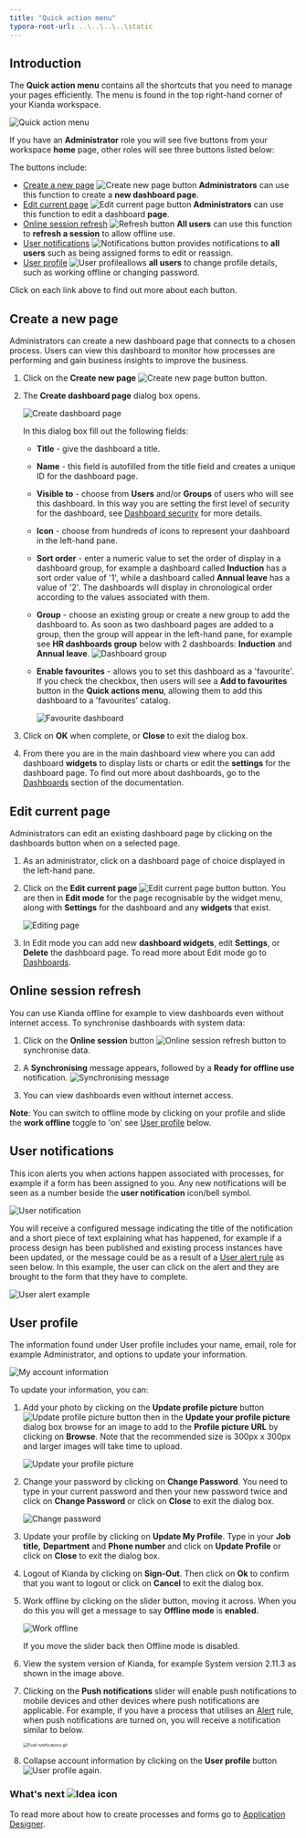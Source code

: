 ```yaml
---
title: "Quick action menu"
typora-root-url: ..\..\..\..\static
---
```


## Introduction ##
The **Quick action menu** contains all the shortcuts that you need to manage your pages efficiently. The menu is found in the top right-hand corner of your Kianda workspace. 

![Quick action menu](/images/quick-action-menu.jpg)

If you have an **Administrator** role you will see five buttons from your workspace **home** page, other roles will see three buttons listed below:

The buttons include:

- [Create a new page](#create-a-new-page)  ![Create new page button](/images/new-page-button.jpg) **Administrators** can use this function to create a **new dashboard page**.
- [Edit current page](#edit-current-page) ![Edit current page button](/images/edit-current-page.jpg) **Administrators** can use this function to edit a dashboard **page**. 
- [Online session refresh](#online-session-refresh) ![Refresh button](/images/refresh.png) **All users** can use this function to **refresh a session** to allow offline use.
- [User notifications](#user-notifications) ![Notifications button](/images/notifications.png) provides notifications to **all users** such as being assigned forms to edit or reassign.
- [User profile](#user-profile) ![User profile](/images/userprofile.png)allows **all users** to change profile details, such as working offline or changing password.

Click on each link above to find out more about each button.



## Create a new page ##
Administrators can create a new dashboard page that connects to a chosen process. Users can view this dashboard to monitor how processes are performing and gain business insights to improve the business. 
1. Click on the **Create new page** ![Create new page button](/images/new-page-button.jpg) button.

2. The **Create dashboard page** dialog box opens. 

    ![Create dashboard page](/images/new-dashboard-page.jpg)

    In this dialog box fill out the following fields:

    - **Title** - give the dashboard a title.
    
    - **Name** - this field is autofilled from the title field and creates a unique ID for the dashboard page.
    
    - **Visible to** - choose from **Users** and/or **Groups** of users who will see this dashboard. In this way you are setting the first level of security for the dashboard, see [Dashboard security](/docs/security/process-level-security/#dashboard-security) for more details.
    
    - **Icon** - choose from hundreds of icons to represent your dashboard in the left-hand pane.
    
    - **Sort order** - enter a numeric value to set the order of display in a dashboard group, for example a dashboard called **Induction** has a sort order value of '1', while a dashboard called **Annual leave** has a value of '2'. The dashboards will display in chronological order according to the values associated with them.
    
    - **Group** - choose an existing group or create a new group to add the dashboard to. As soon as two dashboard pages are added to a group, then the group will appear in the left-hand pane, for example see **HR dashboards group** below with 2 dashboards: **Induction** and **Annual leave**. 
      ![Dashboard group](/images/dashboard-group.jpg)
    
    - **Enable favourites** - allows you to set this dashboard as a 'favourite'. If you check the checkbox, then users will see a **Add to favourites** button in the **Quick actions menu**, allowing them to add this dashboard to a 'favourites' catalog. 
    
      ![Favourite dashboard](/images/favourite-dashboard.jpg)
    
3. Click on **OK** when complete, or **Close** to exit the dialog box. 

4. From there you are in the main dashboard view where you can add dashboard **widgets** to display lists or charts or edit the **settings** for the dashboard page. To find out more about dashboards, go to the [Dashboards](/docs/platform/pages/) section of the documentation. 

 

## Edit current page ##

Administrators can edit an existing dashboard page by clicking on the dashboards button when on a selected page.

1. As an administrator, click on a dashboard page of choice displayed in the left-hand pane.

2. Click on the **Edit current page** ![Edit current page button](/images/edit-current-page.jpg) button. You are then in **Edit mode** for the page recognisable by the widget menu, along with **Settings** for the dashboard and any **widgets** that exist.

   ![Editing page](/images/editing-page.jpg)

3. In Edit mode you can add new **dashboard widgets**, edit **Settings**, or **Delete** the dashboard page. To read more about Edit mode go to [Dashboards](/docs/platform/pages/).




## Online session refresh ##

You can use Kianda offline for example to view dashboards even without internet access. To synchronise dashboards with system data:
1. Click on the **Online session** button ![Online session refresh button](/images/refresh.png) to synchronise data. 

2. A **Synchronising** message appears, followed by a **Ready for offline use** notification.
   ![Synchronising message](/images/synchronising-offline.jpg)

3. You can view dashboards even without internet access.

**Note**: You can switch to offline mode by clicking on your profile and slide the **work offline** toggle to 'on' see [User profile](#user-profile) below.

   

## User notifications ##

This icon alerts you when actions happen associated with processes, for example if a form has been assigned to you. Any new notifications will be seen as a number beside the **user notification** icon/bell symbol. 

![User notification](/images/user-alert-notification.jpg)

You will receive a configured message indicating the title of the notification and a short piece of text explaining what has happened, for example if a process design has been published and existing process instances have been updated, or the message could be as a result of a [User alert rule](/docs/platform/rules/communications/user-alert/) as seen below. In this example, the user can click on the alert and they are brought to the form that they have to complete. 

![User alert example](/images/user-alert-example.jpg)

## User profile ##

The information found under User profile includes your name, email, role for example Administrator, and options to update your information.

![My account information](/images/myaccount2.jpg)

To update your information, you can:

1. Add your photo by clicking on the **Update profile picture** button ![Update profile picture button](/images/profilepic.png) then in the **Update your profile picture** dialog box browse for an image to add to the **Profile picture URL** by clicking on **Browse**. Note that the recommended size is 300px x 300px and larger images will take time to upload.

   ![Update your profile picture](/images/update-profile-picture.jpg)

2. Change your password by clicking on **Change Password**. You need to type in your current password and then your new password twice and click on **Change Password** or click on **Close** to exit the dialog box.

   ![Change password](/images/changepassword.png)

3. Update your profile by clicking on **Update My Profile**. Type in your **Job title,** **Department** and **Phone number** and click on **Update Profile** or click on **Close** to exit the dialog box.

4. Logout of Kianda by clicking on **Sign-Out**. Then click on **Ok** to confirm that you want to logout or click on **Cancel** to exit the dialog box.

5. Work offline by clicking on the slider button, moving it across. When you do this you will get a message to say **Offline mode** is **enabled.** 

   ![Work offline](/images/workoffline.png)

   If you move the slider back then Offline mode is disabled.

6. View the system version of Kianda, for example System version 2.11.3 as shown in the image above.

7. Clicking on the **Push notifications** slider will enable push notifications to mobile devices and other devices where push notifications are applicable. For example, if you have a process that utilises an [Alert](/docs/platform/rules/communications/user-alert/) rule, when push notifications are turned on, you will receive a notification similar to below.

   <img src="/images/push-notification-gif2.gif" alt="Push notifications gif" style="zoom:50%;" />

8. Collapse account information by clicking on the **User profile** button ![User profile](/images/userprofile.png) again. 




### What's next  ![Idea icon](/images/18.png) ###

To read more about how to create processes and forms go to [Application Designer](/docs/platform/application-designer/).
